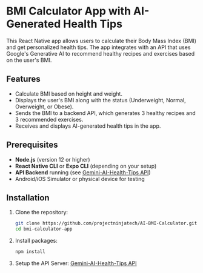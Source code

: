 # BMI Calculator App with AI-Generated Health Tips

This React Native app allows users to calculate their Body Mass Index (BMI) and get personalized health tips. The app integrates with an API that uses Google's Generative AI to recommend healthy recipes and exercises based on the user's BMI.

## Features

- Calculate BMI based on height and weight.
- Displays the user's BMI along with the status (Underweight, Normal, Overweight, or Obese).
- Sends the BMI to a backend API, which generates 3 healthy recipes and 3 recommended exercises.
- Receives and displays AI-generated health tips in the app.

## Prerequisites

- **Node.js** (version 12 or higher)
- **React Native CLI** or **Expo CLI** (depending on your setup)
- **API Backend** running (see [Gemini-AI-Health-Tips API](https://github.com/projectninjatech/Gemini-AI-Health-Tips))
- Android/iOS Simulator or physical device for testing

## Installation

1. Clone the repository:

   ```bash
   git clone https://github.com/projectninjatech/AI-BMI-Calculator.git
   cd bmi-calculator-app

2. Install packages:

    ```bash
    npm install

3. Setup the API Server: [Gemini-AI-Health-Tips API](https://github.com/projectninjatech/Gemini-AI-Health-Tips)